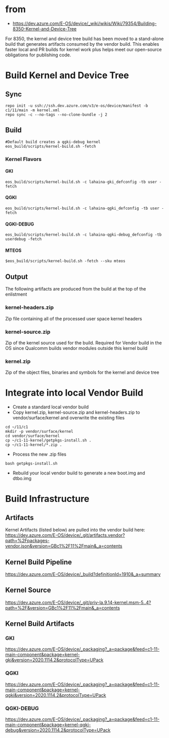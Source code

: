 
# from
- https://dev.azure.com/E-OS/device/_wiki/wikis/Wiki/79354/Building-8350-Kernel-and-Device-Tree

For 8350, the kernel and device tree build has been moved to a stand-alone build that generates artifacts consumed by the vendor build.  This enables faster local and PR builds for kernel work plus helps meet our open-source obligations for publishing code.

# Build Kernel and Device Tree
## Sync
```
repo init -u ssh://ssh.dev.azure.com/v3/e-os/device/manifest -b c1/11/main -m kernel.xml
repo sync -c --no-tags --no-clone-bundle -j 2
```
## Build 
```
#Default build creates a qgki-debug kernel
eos_build/scripts/kernel-build.sh -fetch
```
### Kernel Flavors
#### GKI
```
eos_build/scripts/kernel-build.sh -c lahaina-gki_defconfig -tb user -fetch
```

#### QGKI
```
eos_build/scripts/kernel-build.sh -c lahaina-qgki_defconfig -tb user -fetch
```

#### QGKI-DEBUG
```
eos_build/scripts/kernel-build.sh -c lahaina-qgki-debug_defconfig -tb userdebug -fetch
```

#### MTEOS
```
$eos_build/scripts/kernel-build.sh -fetch --sku mteos
```

## Output
The following artifacts are produced from the build at the top of the enlistment
### kernel-headers.zip
Zip file containing all of the processed user space kernel headers
### kernel-source.zip
Zip of the kernel source used for the build.  Required for Vendor build in the OS since Qualcomm builds vendor modules outside this kernel build
### kernel.zip
Zip of the object files, binaries and symbols for the kernel and device tree

# Integrate into local Vendor Build
- Create a standard local vendor build
- Copy kernel.zip, kernel-source.zip and kernel-headers.zip to vendor/surface/kernel and overwrite the existing files
```
cd ~/11/c1
mkdir -p vendor/surface/kernel
cd vendor/surface/kernel
cp ~/c1-11-kernel/getpkgs-install.sh .
cp ~/c1-11-kernel/*.zip .
```
- Process the new .zip files
```
bash getpkgs-install.sh
```
- Rebuild your local vendor build to generate a new boot.img and dtbo.img

# Build Infrastructure
## Artifacts
Kernel Artifacts (listed below) are pulled into the vendor build here:
https://dev.azure.com/E-OS/device/_git/artifacts.vendor?path=%2Fpackages-vendor.json&version=GBc1%2F11%2Fmain&_a=contents
## Kernel Build Pipeline
https://dev.azure.com/E-OS/device/_build?definitionId=1910&_a=summary
## Kernel Source
https://dev.azure.com/E-OS/device/_git/priv-la.9.14-kernel.msm-5..4?path=%2F&version=GBc1%2F11%2Fmain&_a=contents
## Kernel Build Artifacts
### GKI
https://dev.azure.com/E-OS/device/_packaging?_a=package&feed=c1-11-main-component&package=kernel-gki&version=2020.1114.2&protocolType=UPack
### QGKI
https://dev.azure.com/E-OS/device/_packaging?_a=package&feed=c1-11-main-component&package=kernel-qgki&version=2020.1114.2&protocolType=UPack
### QGKI-DEBUG
https://dev.azure.com/E-OS/device/_packaging?_a=package&feed=c1-11-main-component&package=kernel-qgki-debug&version=2020.1114.2&protocolType=UPack